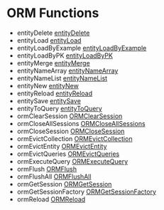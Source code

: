 # ORM Functions

- entityDelete [entityDelete](../functions/entityDelete.md)
- entityLoad [entityLoad](../functions/entityLoad.md)
- entityLoadByExample [entityLoadByExample](../functions/entityLoadByExample.md)
- entityLoadByPK [entityLoadByPK](../functions/entityLoadByPK.md)
- entityMerge [entityMerge](../functions/entityMerge.md)
- entityNameArray [entityNameArray](../functions/entityNameArray.md)
- entityNameList [entityNameList](../functions/entityNameList.md)
- entityNew [entityNew](../functions/entityNew.md)
- entityReload [entityReload](../functions/entityReload.md)
- entitySave [entitySave](../functions/entitySave.md)
- entityToQuery [entityToQuery](../functions/entityToQuery.md)
- ormClearSession [ORMClearSession](../functions/ORMClearSession.md)
- ormCloseAllSessions [ORMCloseAllSessions](../functions/ORMCloseAllSessions.md)
- ormCloseSession [ORMCloseSession](../functions/ORMCloseSession.md)
- ormEvictCollection [ORMEvictCollection](../functions/ORMEvictCollection.md)
- ormEvictEntity [ORMEvictEntity](../functions/ORMEvictEntity.md)
- ormEvictQueries [ORMEvictQueries](../functions/ORMEvictQueries.md)
- ormExecuteQuery [ORMExecuteQuery](../functions/ORMExecuteQuery.md)
- ormFlush [ORMFlush](../functions/ORMFlush.md)
- ormFlushAll [ORMFlushAll](../functions/ORMFlushAll.md)
- ormGetSession [ORMGetSession](../functions/ORMGetSession.md)
- ormGetSessionFactory [ORMGetSessionFactory](../functions/ORMGetSessionFactory.md)
- ormReload [ORMReload](../functions/ORMReload.md)
